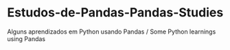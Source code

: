# Estudos-de-Pandas-Pandas-Studies
Alguns aprendizados em Python usando Pandas / Some Python learnings using Pandas
